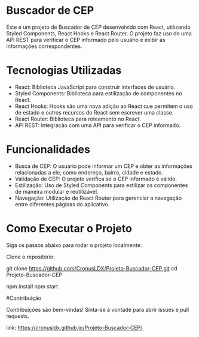 # Buscador de CEP

Este é um projeto de Buscador de CEP desenvolvido com React, utilizando Styled Components, React Hooks e React Router. O projeto faz uso de uma API REST para verificar o CEP informado pelo usuário e exibir as informações correspondentes.

# Tecnologias Utilizadas

* React: Biblioteca JavaScript para construir interfaces de usuário.
* Styled Components: Biblioteca para estilização de componentes no React.
* React Hooks: Hooks são uma nova adição ao React que permitem o uso de estado e outros recursos do React sem escrever uma classe.
* React Router: Biblioteca para roteamento no React.
* API REST: Integração com uma API para verificar o CEP informado.
# Funcionalidades

* Busca de CEP: O usuário pode informar um CEP e obter as informações relacionadas a ele, como endereço, bairro, cidade e estado.
* Validação de CEP: O projeto verifica se o CEP informado é válido.
* Estilização: Uso de Styled Components para estilizar os componentes de maneira modular e reutilizável.
* Navegação: Utilização de React Router para gerenciar a navegação entre diferentes páginas do aplicativo.

# Como Executar o Projeto
Siga os passos abaixo para rodar o projeto localmente:

Clone o repositório:

git clone https://github.com/CronusLDX/Projeto-Buscador-CEP.git
cd Projeto-Buscador-CEP

npm install
npm start

#Contribuição

Contribuições são bem-vindas! Sinta-se à vontade para abrir issues e pull requests.

link: https://cronusldx.github.io/Projeto-Buscador-CEP/
